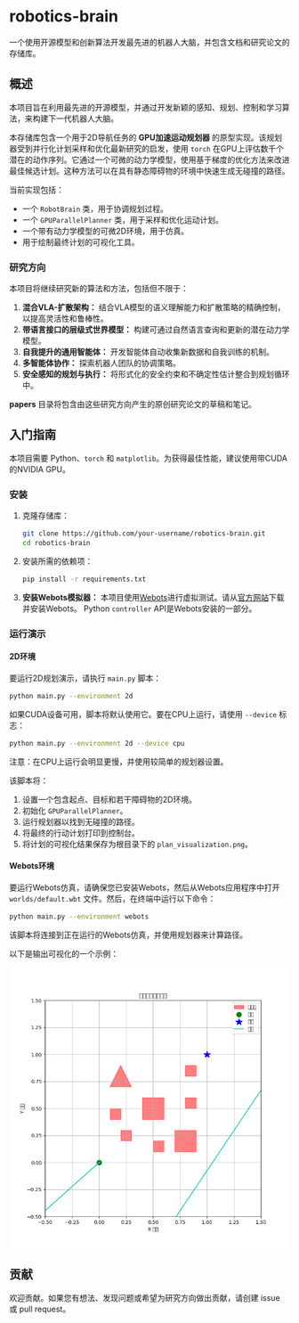 # robotics-brain
一个使用开源模型和创新算法开发最先进的机器人大脑，并包含文档和研究论文的存储库。

## 概述

本项目旨在利用最先进的开源模型，并通过开发新颖的感知、规划、控制和学习算法，来构建下一代机器人大脑。

本存储库包含一个用于2D导航任务的 **GPU加速运动规划器** 的原型实现。该规划器受到并行化计划采样和优化最新研究的启发，使用 `torch` 在GPU上评估数千个潜在的动作序列。它通过一个可微的动力学模型，使用基于梯度的优化方法来改进最佳候选计划。这种方法可以在具有静态障碍物的环境中快速生成无碰撞的路径。

当前实现包括：
- 一个 `RobotBrain` 类，用于协调规划过程。
- 一个 `GPUParallelPlanner` 类，用于采样和优化运动计划。
- 一个带有动力学模型的可微2D环境，用于仿真。
- 用于绘制最终计划的可视化工具。

### 研究方向

本项目将继续研究新的算法和方法，包括但不限于：

1. **混合VLA-扩散架构：** 结合VLA模型的语义理解能力和扩散策略的精确控制，以提高灵活性和鲁棒性。
2. **带语言接口的层级式世界模型：** 构建可通过自然语言查询和更新的潜在动力学模型。
3. **自我提升的通用智能体：** 开发智能体自动收集新数据和自我训练的机制。
4. **多智能体协作：** 探索机器人团队的协调策略。
5. **安全感知的规划与执行：** 将形式化的安全约束和不确定性估计整合到规划循环中。

**papers** 目录将包含由这些研究方向产生的原创研究论文的草稿和笔记。

## 入门指南

本项目需要 Python、`torch` 和 `matplotlib`。为获得最佳性能，建议使用带CUDA的NVIDIA GPU。

### 安装

1. 克隆存储库：
   ```bash
   git clone https://github.com/your-username/robotics-brain.git
   cd robotics-brain
   ```

2. 安装所需的依赖项：
   ```bash
   pip install -r requirements.txt
   ```

3. **安装Webots模拟器：**
   本项目使用[Webots](https://cyberbotics.com/)进行虚拟测试。请从[官方网站](https://cyberbotics.com/#download)下载并安装Webots。
   Python `controller` API是Webots安装的一部分。

### 运行演示

#### 2D环境

要运行2D规划演示，请执行 `main.py` 脚本：

```bash
python main.py --environment 2d
```

如果CUDA设备可用，脚本将默认使用它。要在CPU上运行，请使用 `--device` 标志：
```bash
python main.py --environment 2d --device cpu
```
注意：在CPU上运行会明显更慢，并使用较简单的规划器设置。

该脚本将：
1. 设置一个包含起点、目标和若干障碍物的2D环境。
2. 初始化 `GPUParallelPlanner`。
3. 运行规划器以找到无碰撞的路径。
4. 将最终的行动计划打印到控制台。
5. 将计划的可视化结果保存为根目录下的 `plan_visualization.png`。

#### Webots环境

要运行Webots仿真，请确保您已安装Webots，然后从Webots应用程序中打开 `worlds/default.wbt` 文件。然后，在终端中运行以下命令：

```bash
python main.py --environment webots
```

该脚本将连接到正在运行的Webots仿真，并使用规划器来计算路径。

以下是输出可视化的一个示例：

![Plan Visualization](plan_visualization.png)

## 贡献

欢迎贡献。如果您有想法、发现问题或希望为研究方向做出贡献，请创建 issue 或 pull request。
